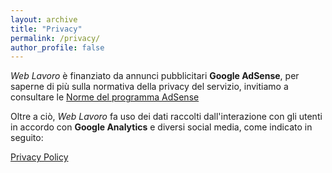 ```yaml
---
layout: archive
title: "Privacy"
permalink: /privacy/
author_profile: false
---
```


_Web Lavoro_ è finanziato da annunci pubblicitari **Google AdSense**, per saperne di più sulla normativa della privacy del servizio, invitiamo a consultare le [Norme del programma AdSense](https://support.google.com/adsense/answer/48182?hl=it) 

Oltre a ciò, _Web Lavoro_ fa uso dei dati raccolti dall'interazione con gli utenti in accordo con **Google Analytics** e diversi social media, come indicato in seguito:

<a href="//www.iubenda.com/privacy-policy/8227693" class="iubenda-white iubenda-embed" title="Privacy Policy">Privacy Policy</a><script type="text/javascript">(function (w,d) {var loader = function () {var s = d.createElement("script"), tag = d.getElementsByTagName("script")[0]; s.src = "//cdn.iubenda.com/iubenda.js"; tag.parentNode.insertBefore(s,tag);}; if(w.addEventListener){w.addEventListener("load", loader, false);}else if(w.attachEvent){w.attachEvent("onload", loader);}else{w.onload = loader;}})(window, document);</script>